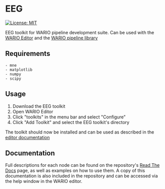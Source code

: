 # EEG
[![License: MIT](https://img.shields.io/badge/License-MIT-yellow.svg)](https://opensource.org/licenses/MIT)

EEG toolkit for WARIO pipeline development suite. Can be used with the [WARIO Editor](https://github.com/McMasterRS/WARIO-Editor) and the [WARIO pipeline library](https://github.com/McMasterRS/WARIO)

## Requirements
```
- mne
- matplotlib
- numpy
- scipy
``` 

## Usage

1) Download the EEG toolkit
2) Open WARIO Editor
3) Click "toolkits" in the menu bar and select "Configure"
4) Click "Add Toolkit" and select the EEG toolkit's directory

The toolkit should now be installed and can be used as described in the [editor documentation](https://wario.readthedocs.io/en/latest/)

## Documentation

Full descriptions for each node can be found on the repository's [Read The Docs](https://wario-eeg.readthedocs.io/en/latest/) page, as well as examples on how to use them. A copy of this documentation is also included in the repository and can be accessed via the help window in the WARIO editor.